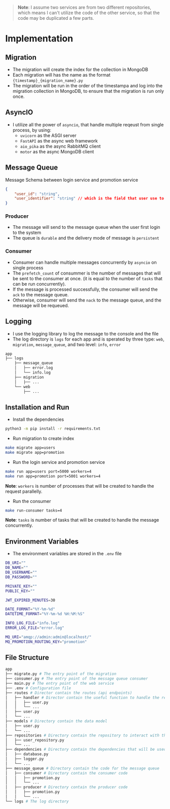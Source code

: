 > **Note**: I assume two services are from two different repositories, which means I can't utilize the code of the other service, so that the code may be duplicated a few parts.

# Implementation
## Migration
- The migration will create the index for the collection in MongoDB
- Each migration will has the name as the format `{timestamp}_{migration_name}.py`
- The migration will be run in the order of the timestampa and log into the migration collection in MongoDB, to ensure that the migration is run only once.

## AsyncIO
- I utilize all the power of `asyncio`, that handle multiple reqeust from single process, by using:
    - `uvicorn` as the ASGI server
    - `FastAPI` as the async web framework
    - `aio_pika` as the async RabbitMQ client
    - `motor` as the async MongoDB client

## Message Queue
Message Schema between login service and promotion service
```json
{
    "user_id": "string",
    "user_identifier": "string" // which is the field that user use to login
}
```
### Producer
- The message will send to the message queue when the user first login to the system
- The queue is `durable` and the delivery mode of message is `persistent`

### Consumer
- Consumer can handle multiple messages concurrently by `asyncio` on single process
- The `prefetch_count` of consummer is the number of messages that will be sent to the consumer at once. (it is equal to the number of `tasks` that can be run concurrently).
- If the message is processed successfully, the consumer will send the `ack` to the message queue.
- Otherwise, consumer will send the `nack` to the message queue, and the message will be requeued.

## Logging
- I use the logging library to log the message to the console and the file
- The log directory is `logs` for each app and is sperated by three type: `web`, `migration`, `message_queue`, and two level: `info`, `error`
```bash
app
├── logs
    ├── message_queue
    │   ├── error.log
    │   └── info.log
    ├── migration
    │   ├── ...
    └── web
        ├── ...
```

## Installation and Run
- Install the dependencies
```bash
python3 -m pip install -r requirements.txt
```
- Run migration to create index
```bash
make migrate app=users
make migrate app=promotion
```
- Run the login service and promotion service
```bash
make run app=users port=5000 workers=4
make run app=promotion port=5001 workers=4
```
**Note**: `workers` is number of processes that will be created to handle the request parallelly.
- Run the consumer
```bash
make run-consumer tasks=4
```
**Note**: `tasks` is number of tasks that will be created to handle the message concurrently.

## Environment Variables
- The environment variables are stored in the `.env` file
```bash
DB_URI=""
DB_NAME=""
DB_USERNAME=""
DB_PASSWORD=""

PRIVATE_KEY=""
PUBLIC_KEY=""

JWT_EXPIRED_MINUTES=30

DATE_FORMAT="%Y-%m-%d"
DATETIME_FORMAT="%Y-%m-%d %H:%M:%S"

INFO_LOG_FILE="info.log"
ERROR_LOG_FILE="error.log"

MQ_URI="amqp://admin:admin@localhost/"
MQ_PROMOTION_ROUTING_KEY="promotion"
```

## File Structure
```bash
app
├── migrate.py # The entry point of the migration
├── consumer.py # The entry point of the message queue consumer
├── main.py # The entry point of the web service
├── .env # Configuration file
├── routes # Director contain the routes (api endpoints)
│   ├── handler # Director contain the useful function to handle the request
│   │   ├── user.py
│   │   └── ...
│   ├── user.py
│   └── ...
├── models # Directory contain the data model
│   ├── user.py
│   └── ...
├── repositories # Directory contain the repository to interact with the database
│   ├── user_repository.py
│   └── ...
├── dependencies # Directory contain the dependencies that will be used throughout the app
│   ├── database.py
│   ├── logger.py
│   └── ...
├── message_queue # Directory contain the code for the message queue
│   ├── consumer # Directory contain the consumer code
│   │   ├── promotion.py
│   │   └── ...
│   ├── producer # Directory contain the producer code
│   │   ├── promotion.py
│   │   └── ...
└── logs # The log directory
```
